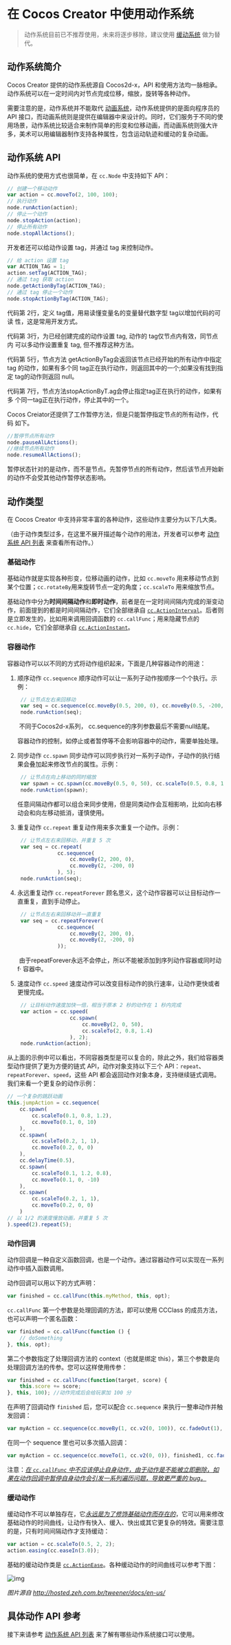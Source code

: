 # 在 Cocos Creator 中使用动作系统

> 动作系统目前已不推荐使用，未来将逐步移除，建议使用 [缓动系统](https://docs.cocos.com/creator/manual/zh/scripting/tween.html) 做为替代。

## 动作系统简介

Cocos Creator 提供的动作系统源自 Cocos2d-x，API 和使用方法均一脉相承。动作系统可以在一定时间内对节点完成位移，缩放，旋转等各种动作。

需要注意的是，动作系统并不能取代 [动画系统](https://docs.cocos.com/creator/manual/zh/animation/)，动作系统提供的是面向程序员的 API 接口，而动画系统则是提供在编辑器中来设计的。同时，它们服务于不同的使用场景，动作系统比较适合来制作简单的形变和位移动画，而动画系统则强大许多，美术可以用编辑器制作支持各种属性，包含运动轨迹和缓动的复杂动画。

## 动作系统 API

动作系统的使用方式也很简单，在 `cc.Node` 中支持如下 API：

```js
// 创建一个移动动作
var action = cc.moveTo(2, 100, 100);
// 执行动作
node.runAction(action);
// 停止一个动作
node.stopAction(action);
// 停止所有动作
node.stopAllActions();
```

开发者还可以给动作设置 tag，并通过 tag 来控制动作。

```js
// 给 action 设置 tag
var ACTION_TAG = 1;
action.setTag(ACTION_TAG);
// 通过 tag 获取 action
node.getActionByTag(ACTION_TAG);
// 通过 tag 停止一个动作
node.stopActionByTag(ACTION_TAG);
```

代码第 2行，定义 tag值，用易读懂变量名的变量替代数字型 tag以增加代码的可读 性，这是常用开发方式。

代码第 3行，为已经创建完成的动作设置 tag, 动作的 tag仅节点内有效，同节点内 可以多动作设置重复 tag, 但不推荐这种方法。

代码第 5行，节点方法 getActionByTag会返回该节点已经开始的所有动作中指定 tag 的动作，如果有多个同 tag正在执行动作，则返回其中的一个;如果没有找到指定 tag的动作则返回 null。

代码第 7行，节点方法stopActionByT.ag会停止指定tag正在执行的动作，如果有多 个同一tag正在执行动作，停止其中的一个。

Cocos Creiator还提供了工作暂停方法，但是只能暂停指定节点的所有动作，代码 如下。

```javascript
//暂停节点所有动作
node.pauseAlLActions(); 
//继续节点所有动作
node.resumeAllActions();
```

暂停状态针对的是动作，而不是节点。先暂停节点的所有动作，然后该节点开始新的动作不会受其他动作暂停状态影响。



## 动作类型

在 Cocos Creator 中支持非常丰富的各种动作，这些动作主要分为以下几大类。

（由于动作类型过多，在这里不展开描述每个动作的用法，开发者可以参考 [动作系统 API 列表](https://docs.cocos.com/creator/manual/zh/scripting/action-list.html) 来查看所有动作。）

### 基础动作

基础动作就是实现各种形变，位移动画的动作，比如 `cc.moveTo` 用来移动节点到某个位置；`cc.rotateBy`用来旋转节点一定的角度；`cc.scaleTo` 用来缩放节点。

基础动作中分为**时间间隔动作**和**即时动作**，前者是在一定时间间隔内完成的渐变动作，前面提到的都是时间间隔动作，它们全部继承自 [`cc.ActionInterval`](https://docs.cocos.com/creator/api/zh/classes/ActionInterval.html)。后者则是立即发生的，比如用来调用回调函数的 `cc.callFunc`；用来隐藏节点的 `cc.hide`，它们全部继承自 [`cc.ActionInstant`](https://docs.cocos.com/creator/api/zh/classes/ActionInstant.html)。



### 容器动作

容器动作可以以不同的方式将动作组织起来，下面是几种容器动作的用途：

1. 顺序动作 `cc.sequence` 顺序动作可以让一系列子动作按顺序一个个执行。示例：

   ```js
    // 让节点左右来回移动
    var seq = cc.sequence(cc.moveBy(0.5, 200, 0), cc.moveBy(0.5, -200, 0));
    node.runAction(seq);
   ```

   ​		不同于Cocos2d-x系列， cc.sequence的序列参数最后不需要null结尾。

   ​		容器动作的控制，如停止或者暂停等不会影响容器中的动作，需要单独处理。

   

2. 同步动作 `cc.spawn` 同步动作可以同步执行对一系列子动作，子动作的执行结果会叠加起来修改节点的属性。示例：

   ```js
    // 让节点在向上移动的同时缩放
    var spawn = cc.spawn(cc.moveBy(0.5, 0, 50), cc.scaleTo(0.5, 0.8, 1.4));
    node.runAction(spawn);
   ```

   ​		任意间隔动作都可以组合来同步使用，但是同类动作会互相影响，比如向右移动会和向左移动抵消，谨慎使用。

   

3. 重复动作 `cc.repeat` 重复动作用来多次重复一个动作。示例：

   ```js
    // 让节点左右来回移动，并重复 5 次
    var seq = cc.repeat(
                cc.sequence(
                    cc.moveBy(2, 200, 0),
                    cc.moveBy(2, -200, 0)
                ), 5);
    node.runAction(seq);
   ```

4. 永远重复动作 `cc.repeatForever` 顾名思义，这个动作容器可以让目标动作一直重复，直到手动停止。

   ```js
    // 让节点左右来回移动并一直重复
    var seq = cc.repeatForever(
                cc.sequence(
                    cc.moveBy(2, 200, 0),
                    cc.moveBy(2, -200, 0)
                ));
   ```

   ​		由于repeatForever永远不会停止，所以不能被添加到序列动作容器或同时动 f· 容器中。

   

5. 速度动作 `cc.speed` 速度动作可以改变目标动作的执行速率，让动作更快或者更慢完成。

   ```js
    // 让目标动作速度加快一倍，相当于原本 2 秒的动作在 1 秒内完成
    var action = cc.speed(
                    cc.spawn(
                        cc.moveBy(2, 0, 50),
                        cc.scaleTo(2, 0.8, 1.4)
                    ), 2);
    node.runAction(action);
   ```

从上面的示例中可以看出，不同容器类型是可以复合的，除此之外，我们给容器类型动作提供了更为方便的链式 API，动作对象支持以下三个 API：`repeat`、`repeatForever`、`speed`，这些 API 都会返回动作对象本身，支持继续链式调用。我们来看一个更复杂的动作示例：

```js
// 一个复杂的跳跃动画
this.jumpAction = cc.sequence(
    cc.spawn(
        cc.scaleTo(0.1, 0.8, 1.2),
        cc.moveTo(0.1, 0, 10)
    ),
    cc.spawn(
        cc.scaleTo(0.2, 1, 1),
        cc.moveTo(0.2, 0, 0)
    ),
    cc.delayTime(0.5),
    cc.spawn(
        cc.scaleTo(0.1, 1.2, 0.8),
        cc.moveTo(0.1, 0, -10)
    ),
    cc.spawn(
        cc.scaleTo(0.2, 1, 1),
        cc.moveTo(0.2, 0, 0)
    )
// 以 1/2 的速度慢放动画，并重复 5 次
).speed(2).repeat(5);
```



### 动作回调

动作回调是一种自定义函数回调，也是一个动作。通过容器动作可以实现在一系列动作中插入函数调用。

动作回调可以用以下的方式声明：

```js
var finished = cc.callFunc(this.myMethod, this, opt);
```

`cc.callFunc` 第一个参数是处理回调的方法，即可以使用 CCClass 的成员方法，也可以声明一个匿名函数：

```js
var finished = cc.callFunc(function () {
    // doSomething
}, this, opt);
```

第二个参数指定了处理回调方法的 context（也就是绑定 this），第三个参数是向处理回调方法的传参。您可以这样使用传参：

```js
var finished = cc.callFunc(function(target, score) {
    this.score += score;
}, this, 100); //动作完成后会给玩家加 100 分
```

在声明了回调动作 `finished` 后，您可以配合 `cc.sequence` 来执行一整串动作并触发回调：

```js
var myAction = cc.sequence(cc.moveBy(1, cc.v2(0, 100)), cc.fadeOut(1), finished);
```

在同一个 sequence 里也可以多次插入回调：

```js
var myAction = cc.sequence(cc.moveTo(1, cc.v2(0, 0)), finished1, cc.fadeOut(1), finished2); // finished1、finished2 都是使用 cc.callFunc 定义的回调动作
```

注意：<u>*在 `cc.callFunc` 中不应该停止自身动作，由于动作是不能被立即删除，如果在动作回调中暂停自身动作会引发一系列遍历问题，导致更严重的 bug。*</u>



### 缓动动作

缓动动作不可以单独存在，它<u>*永远是为了修饰基础动作而存在的*</u>，它可以用来修改基础动作的时间曲线，让动作有快入、缓入、快出或其它更复杂的特效。需要注意的是，只有时间间隔动作才支持缓动：

```js
var action = cc.scaleTo(0.5, 2, 2);
action.easing(cc.easeIn(3.0));
```

基础的缓动动作类是 [`cc.ActionEase`](https://docs.cocos.com/creator/api/zh/classes/ActionEase.html)。各种缓动动作的时间曲线可以参考下图：

![img](https://gitee.com/nlpleaf/PicGo/raw/master/b76b5ae495974114340f8a9d1ed80b2d)

*图片源自 http://hosted.zeh.com.br/tweener/docs/en-us/*

## 具体动作 API 参考

接下来请参考 [动作系统 API 列表](https://docs.cocos.com/creator/manual/zh/scripting/action-list.html) 来了解有哪些动作系统接口可以使用。